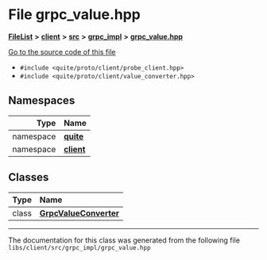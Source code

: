 

# File grpc\_value.hpp



[**FileList**](files.md) **>** [**client**](dir_66fcfc6cbdc0959ca004c79e577b2983.md) **>** [**src**](dir_e2c39676c5a8632601778e1e1ba34ff3.md) **>** [**grpc\_impl**](dir_61027e8bdb8101310df75c312f0d65c4.md) **>** [**grpc\_value.hpp**](grpc__value_8hpp.md)

[Go to the source code of this file](grpc__value_8hpp_source.md)



* `#include <quite/proto/client/probe_client.hpp>`
* `#include <quite/proto/client/value_converter.hpp>`













## Namespaces

| Type | Name |
| ---: | :--- |
| namespace | [**quite**](namespacequite.md) <br> |
| namespace | [**client**](namespacequite_1_1client.md) <br> |


## Classes

| Type | Name |
| ---: | :--- |
| class | [**GrpcValueConverter**](classquite_1_1client_1_1GrpcValueConverter.md) <br> |



















































------------------------------
The documentation for this class was generated from the following file `libs/client/src/grpc_impl/grpc_value.hpp`

